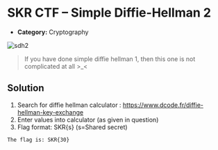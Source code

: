 # SKR CTF – Simple Diffie-Hellman 2

* **Category:** Cryptography

![sdh2](https://user-images.githubusercontent.com/65973879/201046978-ee32c05e-2fe6-43ec-b297-2c73fe0a2ff8.png)

> If you have done simple diffie hellman 1, then this one is not complicated at all >_< 

## Solution

1. Search for diffie hellman calculator : https://www.dcode.fr/diffie-hellman-key-exchange
2. Enter values into calculator (as given in question)
3. Flag format: SKR{s} (s=Shared secret)


```
The flag is: SKR{30}
```
